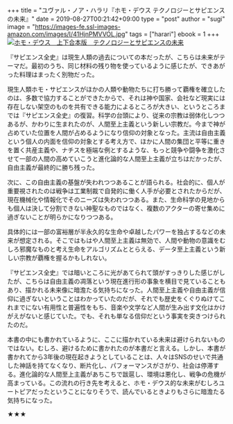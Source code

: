 +++
title = "ユヴァル・ノア・ハラリ『ホモ・デウス テクノロジーとサピエンスの未来』"
date = 2019-08-27T00:21:42+09:00
type = "post"
author = "sugi"
image = "https://images-fe.ssl-images-amazon.com/images/I/41HjnPMVVOL.jpg"
tags = ["harari"]
ebook = 1
+++
<a href="http://www.amazon.co.jp/exec/obidos/ASIN/B07GGF5HLH/chezsugi-22/ref=nosim/" name="amazletlink" target="_blank"><img src="https://images-fe.ssl-images-amazon.com/images/I/41HjnPMVVOL.jpg" alt="ホモ・デウス　上下合本版　テクノロジーとサピエンスの未来" class="alignleft" /></a>

『サピエンス全史』は現生人類の過去についての本だったが、こちらは未来がテーマだ。最初のうち、同じ材料の残り物を使っているように感じたが、できあがった料理はまったく別物だった。

現生人類ホモ・サピエンスがほかの人類や動物たちに打ち勝って覇権を確立したのは、多数で協力することができたからで、それは神や国家、会社など現実には存在しない架空のものを共有できる能力によるところが大きい、というところまでは『サピエンス全史』の復習。科学の台頭により、従来の宗教は弱体化しつつあるが、かわりに生まれたのが、人間至上主義という新しい宗教だ。今まで神が占めていた位置を人間が占めるようになり信仰の対象となった。主流は自由主義という個人の内面を信仰の対象とする考え方で、ほかに人間の集団と平等に重きを置く共産主義や、ナチスを極端な例とするような、もっと競争や闘争を激化させて一部の人間の高めていこうと進化論的な人間至上主義が立ちはだかったが、自由主義が最終的に勝ち残った。

次に、この自由主義の基盤が失われつつあることが語られる。社会的に、個人が重要視されたのは戦争は工業制裁で自発的に働く人手が必要とされたからだが、現在機械化や情報化でそのニーズは失われつつある。また、生命科学の見地からも個人は決して分割できない神聖なものではなく、複数のアクターの寄せ集めに過ぎないことが明らかになりつつある。

具体的には一部の富裕層が半永久的な生命や卓越したパワーを独占するなどの未来が想定される。そこではもはや人間至上主義は無効で、人間や動物の意識をむしろ邪魔なものと考え生命をアルゴリズムととらえる、データ至上主義という新しい宗教が覇権を握るかもしれない。

『サピエンス全史』では暗いところに光があてられて頭がすっきりした感じがしたが、こちらは自由主義の凋落という現在進行形の事象を横目で見ていることもあり、描かれる未来像に暗澹たる気持ちになった。人間至上主義や自由主義が信仰に過ぎないということはわかっていたのだが、それでも歴史をくぐりぬけてこれまでにない有用性と普遍性をもち、音楽や文学など人間が生み出す文化はかけがえがないと感じていた。でも、それも単なる信仰だという事実を突きつけられたのだ。

本書の中にも書かれているように、ここに描かれている未来は避けられないものではない。むしろ、避けるために書かれたのが本書だと言える。しかし、本書が書かれてから3年後の現在起きようとしていることは、人々はSNSのせいで共通した神話を持てなくなり、断片化し、パフォーマンスがさがり、社会は停滞する。進化論的な人間至上主義があちこちで跋扈し、環境は悪化し、戦争の危機が高まっている。この流れの行き先を考えると、ホモ・デウス的な未来がむしろユートピアだったということになりそうで、読んでいるときよりもさらに暗澹たる気持ちになった。

★★★